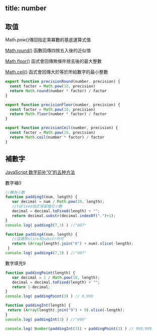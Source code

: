 title: number
---

## 取值 

Math.pow()傳回指定乘冪數的基底運算式值

[Math.round()](https://developer.mozilla.org/zh-TW/docs/Web/JavaScript/Reference/Global_Objects/Math/round) 函數回傳四捨五入後的近似值  

[Math.floor()](https://developer.mozilla.org/zh-TW/docs/Web/JavaScript/Reference/Global_Objects/Math/floor) 函式會回傳無條件捨去後的最大整數  

[Math.ceil()](https://developer.mozilla.org/zh-TW/docs/Web/JavaScript/Reference/Global_Objects/Math/ceil) 函式會回傳大於等於所給數字的最小整數 


```js
export function precisionRound(number, precision) {
  const factor = Math.pow(10, precision)
  return Math.round(number * factor) / factor
}

export function precisionFloor(number, precision) {
  const factor = Math.pow(10, precision)
  return Math.floor(number * factor) / factor
}

export function precisionCeil(number, precision) {
  const factor = Math.pow(10, precision)
  return Math.ceil(number * factor) / factor
}
```

 ## 補數字

 [JavaScript 数字前补“0”的五种方法](https://blog.csdn.net/chy555chy/article/details/62886715)  

數字補0  

 ```js
//轉為小數
function padding3(num, length) {
    var decimal = num / Math.pow(10, length);
    //toFixed指定保留幾位小數
    decimal = decimal.toFixed(length) + "";
    return decimal.substr(decimal.indexOf(".")+1);
}
console.log( padding3(7,3) ) //"007"

function padding4(num, length) {
    //這裡用slice和substr均可
    return (Array(length).join("0") + num).slice(-length);
  }
console.log( padding4(7,3) ) //"007"
 ```

 數字填充9

 ```js
function paddingPoint(length) {
    var decimal = 1 / Math.pow(10, length);
    decimal = decimal.toFixed(length) + "";
    return 1-decimal;
}
console.log( paddingPoint(3) ) // 0.999

function paddingInt(length) {
  return (Array(length).join("9") + 9).slice(-length);
}
console.log( paddingInt(3) ) //"999"

console.log( Number(paddingInt(3)) + paddingPoint(3) ) // 999.999
 ``` 